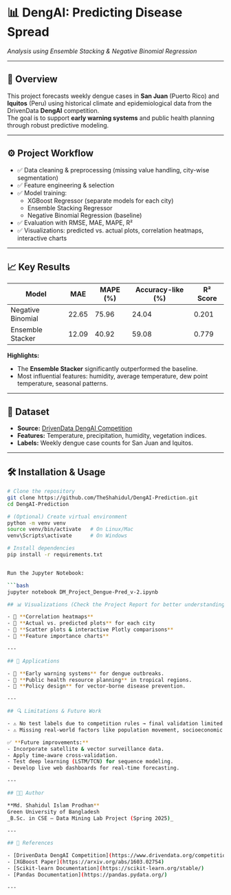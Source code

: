 # 📊 DengAI: Predicting Disease Spread  
_Analysis using Ensemble Stacking & Negative Binomial Regression_

---

## 📝 Overview

This project forecasts weekly dengue cases in **San Juan** (Puerto Rico) and **Iquitos** (Peru) using historical climate and epidemiological data from the DrivenData **DengAI** competition.  
The goal is to support **early warning systems** and public health planning through robust predictive modeling.

---

## ⚙️ Project Workflow

- ✅ Data cleaning & preprocessing (missing value handling, city-wise segmentation)
- ✅ Feature engineering & selection
- ✅ Model training:
  - XGBoost Regressor (separate models for each city)
  - Ensemble Stacking Regressor
  - Negative Binomial Regression (baseline)
- ✅ Evaluation with RMSE, MAE, MAPE, R²
- ✅ Visualizations: predicted vs. actual plots, correlation heatmaps, interactive charts

---

## 📈 Key Results

| Model                | MAE   | MAPE (%) | Accuracy-like (%) | R² Score |
|----------------------|-------|----------|-------------------|----------|
| Negative Binomial    | 22.65 | 75.96    | 24.04             | 0.201    |
| Ensemble Stacker     | 12.09 | 40.92    | 59.08             | 0.779    |

**Highlights:**  
- The **Ensemble Stacker** significantly outperformed the baseline.
- Most influential features: humidity, average temperature, dew point temperature, seasonal patterns.

---

## 📂 Dataset

- **Source:** [DrivenData DengAI Competition](https://www.drivendata.org/competitions/44/dengai-predicting-disease-spread/)
- **Features:** Temperature, precipitation, humidity, vegetation indices.
- **Labels:** Weekly dengue case counts for San Juan and Iquitos.

---

## 🛠️ Installation & Usage

```bash
# Clone the repository
git clone https://github.com/TheShahidul/DengAI-Prediction.git
cd DengAI-Prediction

# (Optional) Create virtual environment
python -m venv venv
source venv/bin/activate   # On Linux/Mac
venv\Scripts\activate      # On Windows

# Install dependencies
pip install -r requirements.txt


Run the Jupyter Notebook:

```bash
jupyter notebook DM_Project_Dengue-Pred_v-2.ipynb

## 📊 Visualizations (Check the Project Report for better understanding)

- 📌 **Correlation heatmaps**
- 📌 **Actual vs. predicted plots** for each city
- 📌 **Scatter plots & interactive Plotly comparisons**
- 📌 **Feature importance charts**

---

## 🚀 Applications

- 🧭 **Early warning systems** for dengue outbreaks.
- 🏥 **Public health resource planning** in tropical regions.
- 📌 **Policy design** for vector-borne disease prevention.

---

## 🔍 Limitations & Future Work

- ⚠️ No test labels due to competition rules → final validation limited.
- ⚠️ Missing real-world factors like population movement, socioeconomic data.

✅ **Future improvements:**
- Incorporate satellite & vector surveillance data.
- Apply time-aware cross-validation.
- Test deep learning (LSTM/TCN) for sequence modeling.
- Develop live web dashboards for real-time forecasting.

---

## 👨‍💻 Author

**Md. Shahidul Islam Prodhan**  
Green University of Bangladesh  
_B.Sc. in CSE — Data Mining Lab Project (Spring 2025)_

---

## 📜 References

- [DrivenData DengAI Competition](https://www.drivendata.org/competitions/44/dengai-predicting-disease-spread/)
- [XGBoost Paper](https://arxiv.org/abs/1603.02754)
- [Scikit-learn Documentation](https://scikit-learn.org/stable/)
- [Pandas Documentation](https://pandas.pydata.org/)

---
